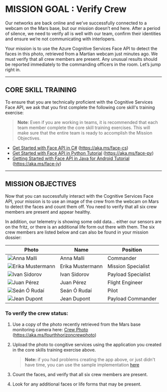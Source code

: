 # MISSION GOAL : Verify Crew

Our networks are back online and we’ve successfully connected to a webcam on the Mars base, but our mission doesn’t end here. After a period of silence, we need to verify all is well with our team, confirm their identities and ensure we’re not communicating with interlopers.

Your mission is to use the Azure Cognitive Services Face API to detect the faces in this photo, retrieved from a Martian webcam just minutes ago. We must verify that all crew members are present. Any unusual results should be reported immediately to the commanding officers in the room. Let’s jump right in.

____

## CORE SKILL TRAINING

To ensure that you are technically proficient with the Cognitive Services Face API, we ask that you first complete the following core skill's training exercise:

> **Note**: Even if you are working in teams, it is recommended that each team member complete the core skill training exercises.  This will make sure that the entire team is ready to accomplish the Mission Objectives. 

* <a target="_blank" href="https://aka.ms/face-cs">Get Started with Face API in C#</a> (<a target="_blank" href="https://aka.ms/face-cs">https://aka.ms/face-cs</a>)
* <a target="_blank" href="https://aka.ms/face-py">Get Started with Face API in Python Tutorial</a> (<a target="_blank" href="https://aka.ms/face-py">https://aka.ms/face-py</a>)
* <a target="_blank" href="https://aka.ms/face-jv">Getting Started with Face API in Java for Android Tutorial</a> (<a target="_blank" href="https://aka.ms/face-jv">https://aka.ms/face-jv</a>)

____

## MISSION OBJECTIVES

Now that you can successfully interact with the Cognitive Services Face API, your mission is to use an image of the crew from the webcam on Mars to detect the faces and count them off. You need to verify that all six crew members are present and appear healthy. 

In addition, our telemetry is showing some odd data… either our sensors are on the fritz, or there is an additional life form out there with them. The six crew members are listed below and can also be found in your mission dossier:

| Photo | Name | Position | 
| --- | --- | --- |
| ![Anna Malli](images/AnnaMalli.jpg) | Anna Malli | Commander | 
| ![Erika Mustermann](images/ErikaMustermann.jpg) | Erika Mustermann | Mission Specialist |
| ![Ivan Sidorov](images/IvanSidorov.jpg) |Ivan Sidorov | Payload Specialist |
| ![Juan Pérez](images/JuanPerez.jpg) | Juan Pérez | Flight Engineer |
| ![Seán Ó Rudaí](images/SeanORudai.jpg) | Seán Ó Rudaí | Pilot |
| ![Jean Dupont](images/JeanDupont.jpg) | Jean Dupont | Payload Commander |

### To verify the crew status:

1. Use a copy of the photo recently retrieved from the Mars base monitoring camera here: <a target="_blank" href="https://aka.ms/fourthhorizoncrewphoto">Crew Photo</a> (<a target="_blank" href="https://aka.ms/fourthhorizoncrewphoto">https://aka.ms/fourthhorizoncrewphoto</a>)

1. Upload the photo to congitive services using the application you created in the core skills training exercise above.

    > **Note:** if you had problems creating the app above, or just didn't have time, you can use the sample implementation <a target="_blank" href="https://www.microsoft.com/cognitive-services/en-us/face-api">here</a>

1. Count the faces, and verify that all six crew members are present.

1. Look for any additional faces or life forms that may be present.

